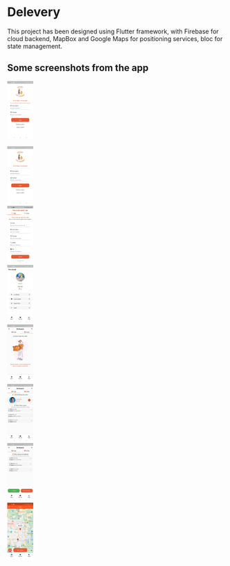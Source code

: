 # Delevery

This project has been designed using Flutter framework, with Firebase for cloud backend, MapBox and Google Maps for positioning services, bloc for state management.

## Some screenshots from the app
<div style="width:60px ; height:60px">
<img src="https://github.com/MohanadDiab/DIMA-Project/blob/43ef318f86b2ca8a25fd561dee4e152806da6ce3/assets/screenshots/1.jpg">
<div>

![](https://github.com/MohanadDiab/DIMA-Project/blob/43ef318f86b2ca8a25fd561dee4e152806da6ce3/assets/screenshots/1.jpg)
![](https://github.com/MohanadDiab/DIMA-Project/blob/43ef318f86b2ca8a25fd561dee4e152806da6ce3/assets/screenshots/2.jpg)
![](https://github.com/MohanadDiab/DIMA-Project/blob/43ef318f86b2ca8a25fd561dee4e152806da6ce3/assets/screenshots/3.jpg)
![](https://github.com/MohanadDiab/DIMA-Project/blob/43ef318f86b2ca8a25fd561dee4e152806da6ce3/assets/screenshots/4.jpg)
![](https://github.com/MohanadDiab/DIMA-Project/blob/43ef318f86b2ca8a25fd561dee4e152806da6ce3/assets/screenshots/5.jpg)
![](https://github.com/MohanadDiab/DIMA-Project/blob/43ef318f86b2ca8a25fd561dee4e152806da6ce3/assets/screenshots/6.jpg)
![](https://github.com/MohanadDiab/DIMA-Project/blob/43ef318f86b2ca8a25fd561dee4e152806da6ce3/assets/screenshots/7.jpg)

